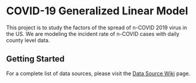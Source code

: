 # COVID-19 Generalized Linear Model

This project is to study the factors of the spread of n-COVID 2019 virus in the US. We are modeling the incident rate of n-COVID cases with daily county level data.

## Getting Started

For a complete list of data sources, please visit the [Data Source Wiki](https://github.com/Monica0905/COVID2019-GLM-Model/wiki/Data-Source-Wiki) page.

